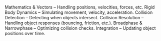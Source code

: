Mathematics & Vectors – Handling positions, velocities, forces, etc.
Rigid Body Dynamics – Simulating movement, velocity, acceleration.
Collision Detection – Detecting when objects intersect.
Collision Resolution – Handling object responses (bouncing, friction, etc.).
Broadphase & Narrowphase – Optimizing collision checks.
Integration – Updating object positions over time.
